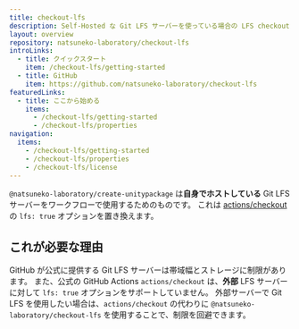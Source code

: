 ```yaml
---
title: checkout-lfs
description: Self-Hosted な Git LFS サーバーを使っている場合の LFS checkout を提供する GitHub Actions
layout: overview
repository: natsuneko-laboratory/checkout-lfs
introLinks:
  - title: クイックスタート
    item: /checkout-lfs/getting-started
  - title: GitHub
    item: https://github.com/natsuneko-laboratory/checkout-lfs
featuredLinks:
  - title: ここから始める
    items:
      - /checkout-lfs/getting-started
      - /checkout-lfs/properties
navigation:
  items:
    - /checkout-lfs/getting-started
    - /checkout-lfs/properties
    - /checkout-lfs/license
---
```


`@natsuneko-laboratory/create-unitypackage` は**自身でホストしている** Git LFS サーバーをワークフローで使用するためのものです。
これは [actions/checkout](https://github.com/actions/checkout) の `lfs: true` オプションを置き換えます。

## これが必要な理由

GitHub が公式に提供する Git LFS サーバーは帯域幅とストレージに制限があります。
また、公式の GitHub Actions `actions/checkout` は、**外部** LFS サーバーに対して `lfs: true` オプションをサポートしていません。
外部サーバーで Git LFS を使用したい場合は、`actions/checkout` の代わりに `@natsuneko-laboratory/checkout-lfs` を使用することで、制限を回避できます。
